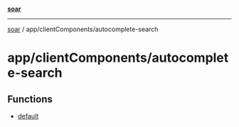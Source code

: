 [**soar**](../../../README.md)

***

[soar](../../../modules.md) / app/clientComponents/autocomplete-search

# app/clientComponents/autocomplete-search

## Functions

- [default](functions/default.md)
